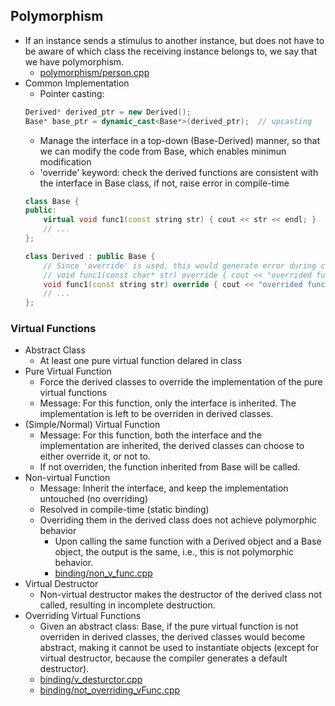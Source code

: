 ## Polymorphism
* If an instance sends a stimulus to another instance, but does not have to be aware of which class the receiving instance belongs to, we say that we have polymorphism.
  * [polymorphism/person.cpp](polymorphism/person.cpp)
* Common Implementation
  * Pointer casting:
  ``` c++
  Derived* derived_ptr = new Derived();
  Base* base_ptr = dynamic_cast<Base*>(derived_ptr);  // upcasting
  ```
  * Manage the interface in a top-down (Base-Derived) manner, so that we can modify the code from Base, which enables minimun modification
  * 'override' keyword: check the derived functions are consistent with the interface in Base class, if not, raise error in compile-time
  ``` c++
  class Base {
  public:
      virtual void func1(const string str) { cout << str << endl; }
      // ...
  };

  class Derived : public Base {
      // Since 'override' is used, this would generate error during compilation, because it is not consistent with Base::func1(const string str)
      // void func1(const char* str) override { cout << "overrided func1 of Derived: " << str << endl; }
      void func1(const string str) override { cout << "overrided func1 of Derived: " << str << endl; }
      // ...
  };
  ```
### Virtual Functions
* Abstract Class
  * At least one pure virtual function delared in class
* Pure Virtual Function
  * Force the derived classes to override the implementation of the pure virtual functions
  * Message: For this function, only the interface is inherited. The implementation is left to be overriden in derived classes.
* (Simple/Normal) Virtual Function
  * Message: For this function, both the interface and the implementation are inherited, the derived classes can choose to either override it, or not to.
  * If not overriden, the function inherited from Base will be called.
* Non-virtual Function
  * Message: Inherit the interface, and keep the implementation untouched (no overriding)
  * Resolved in compile-time (static binding)
  * Overriding them in the derived class does not achieve polymorphic behavior
    * Upon calling the same function with a Derived object and a Base object, the output is the same, i.e., this is not polymorphic behavior.
    * [binding/non_v_func.cpp](binding/non_v_func.cpp)
* Virtual Destructor
  * Non-virtual destructor makes the destructor of the derived class not called, resulting in incomplete destruction.
* Overriding Virtual Functions
  * Given an abstract class: Base, if the pure virtual function is not overriden in derived classes, the derived classes would become abstract, making it cannot be used to instantiate objects (except for virtual destructor, because the compiler generates a default destructor).
  * [binding/v_desturctor.cpp](binding/v_desturctor.cpp)
  * [binding/not_overriding_vFunc.cpp](binding/not_overriding_vFunc.cpp)

